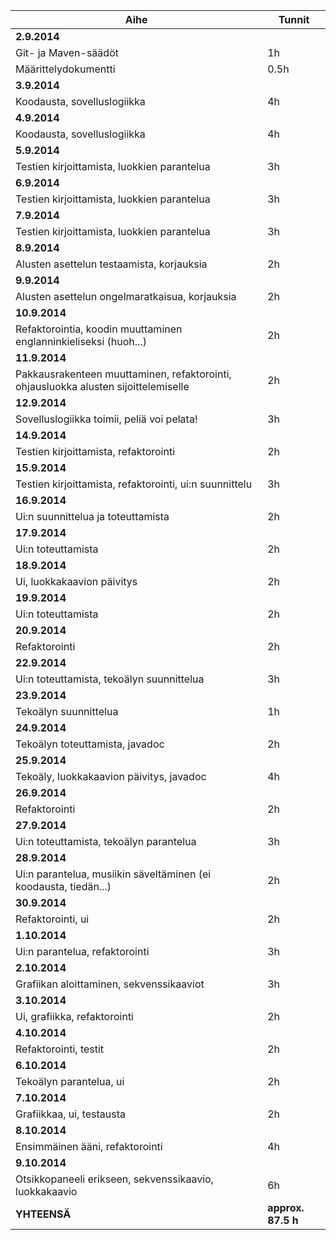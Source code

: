 |**Aihe**               |**Tunnit**|
|-----------------------|-------|
|**2.9.2014**               |       |
|Git- ja Maven-säädöt   |    1h |
|Määrittelydokumentti   |  0.5h |
|**3.9.2014**               |      |
|Koodausta, sovelluslogiikka| 4h   |
|**4.9.2014**           |      |
|Koodausta, sovelluslogiikka|  4h   |
|**5.9.2014**           |      |
|Testien kirjoittamista, luokkien parantelua|  3h   |
|**6.9.2014**           |      |
|Testien kirjoittamista, luokkien parantelua|  3h   |
|**7.9.2014**          |       |
|Testien kirjoittamista, luokkien parantelua|  3h   |
|**8.9.2014**          |           |
|Alusten asettelun testaamista, korjauksia |   2h  |
|**9.9.2014**             |             |
|Alusten asettelun ongelmaratkaisua, korjauksia | 2h   |
|**10.9.2014**             |             |
|Refaktorointia, koodin muuttaminen englanninkieliseksi (huoh...) | 2h   |
|**11.9.2014**             |             |
|Pakkausrakenteen muuttaminen, refaktorointi, ohjausluokka alusten sijoittelemiselle | 2h   |
|**12.9.2014**             |             |
|Sovelluslogiikka toimii, peliä voi pelata!   | 3h  |
|**14.9.2014**             |             |
|Testien kirjoittamista, refaktorointi   | 2h  |
|**15.9.2014**             |             |
|Testien kirjoittamista, refaktorointi, ui:n suunnittelu   | 3h  |
|**16.9.2014**             |             |
|Ui:n suunnittelua ja toteuttamista                 | 2h  |
|**17.9.2014**             |             |
|Ui:n toteuttamista   | 2h  |
|**18.9.2014**             |             |
|Ui, luokkakaavion päivitys   | 2h  |
|**19.9.2014**             |             |
|Ui:n toteuttamista                 | 2h  |
|**20.9.2014**             |             |
|Refaktorointi   | 2h  |
|**22.9.2014**             |             |
|Ui:n toteuttamista, tekoälyn suunnittelua   | 3h  |
|**23.9.2014**             |             |
|Tekoälyn suunnittelua            | 1h  |
|**24.9.2014**             |             |
|Tekoälyn toteuttamista, javadoc   | 2h  |
|**25.9.2014**             |             |
|Tekoäly, luokkakaavion päivitys, javadoc   | 4h  |
|**26.9.2014**             |             |
|Refaktorointi   | 2h  |
|**27.9.2014**             |             |
|Ui:n toteuttamista, tekoälyn parantelua   | 3h  |
|**28.9.2014**             |             |
|Ui:n parantelua, musiikin säveltäminen (ei koodausta, tiedän...)    | 2h  |
|**30.9.2014**             |             |
|Refaktorointi, ui   | 2h  |
|**1.10.2014**             |             |
|Ui:n parantelua, refaktorointi   | 3h  |
|**2.10.2014**             |             |
|Grafiikan aloittaminen, sekvenssikaaviot   | 3h  |
|**3.10.2014**             |             |
|Ui, grafiikka, refaktorointi   | 2h  |
|**4.10.2014**             |             |
|Refaktorointi, testit   | 2h  |
|**6.10.2014**             |             |
|Tekoälyn parantelua, ui   | 2h  |
|**7.10.2014**             |             |
|Grafiikkaa, ui, testausta   | 2h  |
|**8.10.2014**             |             |
|Ensimmäinen ääni, refaktorointi   | 4h  |
|**9.10.2014**             |             |
|Otsikkopaneeli erikseen, sekvenssikaavio, luokkakaavio   | 6h  |
|**YHTEENSÄ**            |**approx. 87.5 h**      |
